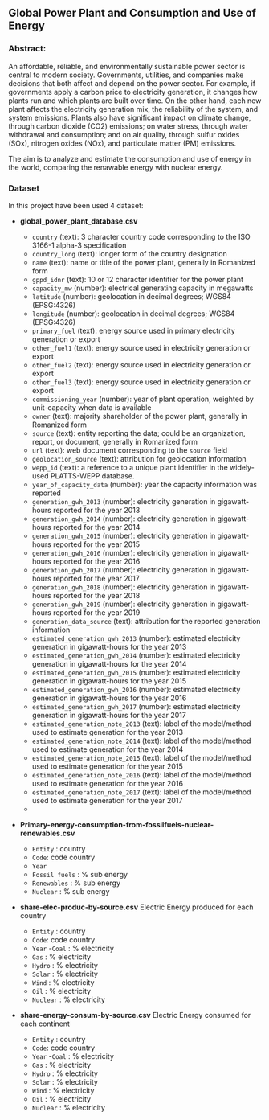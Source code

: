 ## Global Power Plant and Consumption and Use of Energy 

### Abstract:

An affordable, reliable, and environmentally sustainable power sector is central to modern society.
Governments, utilities, and companies make decisions that both affect and depend on the power sector.
For example, if governments apply a carbon price to electricity generation, it changes how plants run and which plants are built over time.
On the other hand, each new plant affects the electricity generation mix, the reliability of the system, and system emissions.
Plants also have significant impact on climate change, through carbon dioxide (CO2) emissions; on water stress, through water withdrawal and consumption; and on air quality, through sulfur oxides (SOx), nitrogen oxides (NOx), and particulate matter (PM) emissions.

The aim is to analyze and estimate the consumption and use of energy in the world, comparing the renawable energy with nuclear energy.

### Dataset
In this project have been used 4 dataset:
* **global_power_plant_database.csv**

	- `country` (text): 3 character country code corresponding to the ISO 3166-1 alpha-3 specification 
	- `country_long` (text): longer form of the country designation
	- `name` (text): name or title of the power plant, generally in Romanized form
	- `gppd_idnr` (text): 10 or 12 character identifier for the power plant
	- `capacity_mw` (number): electrical generating capacity in megawatts
	- `latitude` (number): geolocation in decimal degrees; WGS84 (EPSG:4326)
	- `longitude` (number): geolocation in decimal degrees; WGS84 (EPSG:4326)
	- `primary_fuel` (text): energy source used in primary electricity generation or export
	- `other_fuel1` (text): energy source used in electricity generation or export
	- `other_fuel2` (text): energy source used in electricity generation or export
	- `other_fuel3` (text): energy source used in electricity generation or export
	- `commissioning_year` (number): year of plant operation, weighted by unit-capacity when data is available
	- `owner` (text): majority shareholder of the power plant, generally in Romanized form
	- `source` (text): entity reporting the data; could be an organization, report, or document, generally in Romanized form
	- `url` (text): web document corresponding to the `source` field
	- `geolocation_source` (text): attribution for geolocation information
	- `wepp_id` (text): a reference to a unique plant identifier in the widely-used PLATTS-WEPP database.
	- `year_of_capacity_data` (number): year the capacity information was reported
	- `generation_gwh_2013` (number): electricity generation in gigawatt-hours reported for the year 2013
	- `generation_gwh_2014` (number): electricity generation in gigawatt-hours reported for the year 2014
	- `generation_gwh_2015` (number): electricity generation in gigawatt-hours reported for the year 2015
	- `generation_gwh_2016` (number): electricity generation in gigawatt-hours reported for the year 2016
	- `generation_gwh_2017` (number): electricity generation in gigawatt-hours reported for the year 2017
	- `generation_gwh_2018` (number): electricity generation in gigawatt-hours reported for the year 2018
	- `generation_gwh_2019` (number): electricity generation in gigawatt-hours reported for the year 2019
	- `generation_data_source` (text): attribution for the reported generation information
	- `estimated_generation_gwh_2013` (number): estimated electricity generation in gigawatt-hours for the year 2013 
	- `estimated_generation_gwh_2014` (number): estimated electricity generation in gigawatt-hours for the year 2014 
	- `estimated_generation_gwh_2015` (number): estimated electricity generation in gigawatt-hours for the year 2015 
	- `estimated_generation_gwh_2016` (number): estimated electricity generation in gigawatt-hours for the year 2016
	- `estimated_generation_gwh_2017` (number): estimated electricity generation in gigawatt-hours for the year 2017 
	- `estimated_generation_note_2013` (text): label of the model/method used to estimate generation for the year 2013 
	- `estimated_generation_note_2014` (text): label of the model/method used to estimate generation for the year 2014 
	- `estimated_generation_note_2015` (text): label of the model/method used to estimate generation for the year 2015 
	- `estimated_generation_note_2016` (text): label of the model/method used to estimate generation for the year 2016 
	- `estimated_generation_note_2017` (text): label of the model/method used to estimate generation for the year 2017 
	- 
* **Primary-energy-consumption-from-fossilfuels-nuclear-renewables.csv**
	- `Entity` : country 
	- `Code`: code country 
 	- `Year`
	- `Fossil fuels` : % sub energy
	- `Renewables` : % sub energy
	- `Nuclear` : % sub energy

* **share-elec-produc-by-source.csv**
Electric Energy produced for each country
	- `Entity` : country 
	- `Code`: code country 
 	- `Year`
	-`Coal` : % electricity 
	- `Gas` : % electricity 
	- `Hydro` : % electricity 
	- `Solar` : % electricity
	- `Wind` : % electricity
	- `Oil` : % electricity
	- `Nuclear` : % electricity

* **share-energy-consum-by-source.csv**
Electric Energy consumed for each continent
	- `Entity` : country 
	- `Code`: code country 
 	- `Year`
	-`Coal` : % electricity 
	- `Gas` : % electricity 
	- `Hydro` : % electricity 
	- `Solar` : % electricity
	- `Wind` : % electricity
	- `Oil` : % electricity
	- `Nuclear` : % electricity







